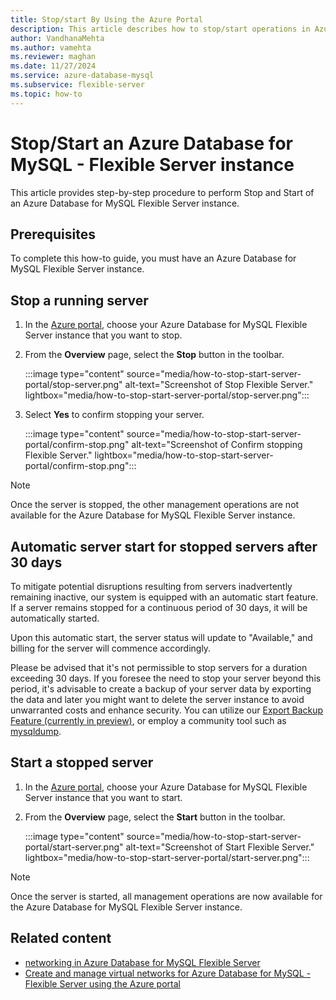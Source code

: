 ```yaml
---
title: Stop/start By Using the Azure Portal
description: This article describes how to stop/start operations in Azure Database for MySQL - Flexible Server by using the Azure portal.
author: VandhanaMehta
ms.author: vamehta
ms.reviewer: maghan
ms.date: 11/27/2024
ms.service: azure-database-mysql
ms.subservice: flexible-server
ms.topic: how-to
---
```


# Stop/Start an Azure Database for MySQL - Flexible Server instance

This article provides step-by-step procedure to perform Stop and Start of an Azure Database for MySQL Flexible Server instance.

## Prerequisites

To complete this how-to guide, you must have an Azure Database for MySQL Flexible Server instance.

## Stop a running server

1. In the [Azure portal](https://portal.azure.com/), choose your Azure Database for MySQL Flexible Server instance that you want to stop.

1. From the **Overview** page, select the **Stop** button in the toolbar.

    :::image type="content" source="media/how-to-stop-start-server-portal/stop-server.png" alt-text="Screenshot of Stop Flexible Server." lightbox="media/how-to-stop-start-server-portal/stop-server.png":::

1. Select **Yes** to confirm stopping your server.

    :::image type="content" source="media/how-to-stop-start-server-portal/confirm-stop.png" alt-text="Screenshot of Confirm stopping Flexible Server." lightbox="media/how-to-stop-start-server-portal/confirm-stop.png":::

> [!NOTE]  
> Once the server is stopped, the other management operations are not available for the Azure Database for MySQL Flexible Server instance.

## Automatic server start for stopped servers after 30 days

To mitigate potential disruptions resulting from servers inadvertently remaining inactive, our system is equipped with an automatic start feature. If a server remains stopped for a continuous period of 30 days, it will be automatically started.

Upon this automatic start, the server status will update to "Available," and billing for the server will commence accordingly.

Please be advised that it's not permissible to stop servers for a duration exceeding 30 days. If you foresee the need to stop your server beyond this period, it's advisable to create a backup of your server data by exporting the data and later you might want to delete the server instance to avoid unwarranted costs and enhance security. You can utilize our [Export Backup Feature (currently in preview)](how-to-trigger-on-demand-backup.md#trigger-an-on-demand-backup-and-export-preview), or employ a community tool such as [mysqldump](https://dev.mysql.com/doc/refman/8.0/en/mysqldump.html).

## Start a stopped server

1. In the [Azure portal](https://portal.azure.com/), choose your Azure Database for MySQL Flexible Server instance that you want to start.

1. From the **Overview** page, select the **Start** button in the toolbar.

    :::image type="content" source="media/how-to-stop-start-server-portal/start-server.png" alt-text="Screenshot of Start Flexible Server." lightbox="media/how-to-stop-start-server-portal/start-server.png":::

> [!NOTE]  
> Once the server is started, all management operations are now available for the Azure Database for MySQL Flexible Server instance.

## Related content

- [networking in Azure Database for MySQL Flexible Server](concepts-networking.md)
- [Create and manage virtual networks for Azure Database for MySQL - Flexible Server using the Azure portal](how-to-manage-virtual-network-portal.md)

